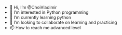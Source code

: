- 👋 Hi, I’m @ChoiVladimir
- 👀 I’m interested in Python programming
- 🌱 I’m currently learning python
- 💞️ I’m looking to collaborate on learning and practicing
- 📫 How to reach me advanced level

<!---
ChoiVladimir/ChoiVladimir is a ✨ special ✨ repository because its `README.md` (this file) appears on your GitHub profile.
You can click the Preview link to take a look at your changes.
--->
